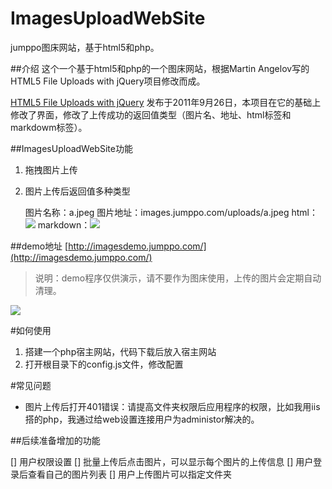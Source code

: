 # ImagesUploadWebSite
jumppo图床网站，基于html5和php。


##介绍
这个一个基于html5和php的一个图床网站，根据Martin Angelov写的HTML5 File Uploads with jQuery项目修改而成。

[HTML5 File Uploads with jQuery](http://tutorialzine.com/2011/09/html5-file-upload-jquery-php/) 发布于2011年9月26日，本项目在它的基础上修改了界面，修改了上传成功的返回值类型（图片名、地址、html标签和markdowm标签）。


##ImagesUploadWebSite功能

1. 拖拽图片上传
2. 图片上传后返回值多种类型

	图片名称：a.jpeg
	图片地址：images.jumppo.com/uploads/a.jpeg
	html：<img src=images.jumppo.com/uploads/a.jpeg/>
	markdown：![](images.jumppo.com/uploads/a.jpeg)

##demo地址 [http://imagesdemo.jumppo.com/](http://imagesdemo.jumppo.com/) 
> 说明：demo程序仅供演示，请不要作为图床使用，上传的图片会定期自动清理。

![](http://images.jumppo.com/uploads/imagesUploadWebsite.png)


#如何使用
1. 搭建一个php宿主网站，代码下载后放入宿主网站
2. 打开根目录下的config.js文件，修改配置

#常见问题
-	图片上传后打开401错误：请提高文件夹权限后应用程序的权限，比如我用iis搭的php，我通过给web设置连接用户为administor解决的。


##后续准备增加的功能

[] 用户权限设置
[] 批量上传后点击图片，可以显示每个图片的上传信息
[] 用户登录后查看自己的图片列表
[] 用户上传图片可以指定文件夹



